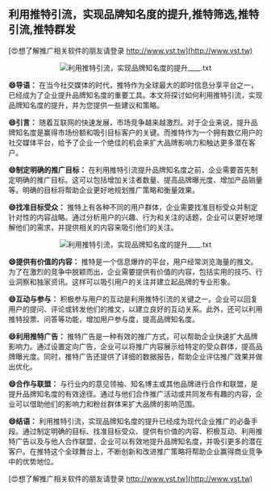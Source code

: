 ## **利用推特引流，实现品牌知名度的提升,推特筛选,推特引流,推特群发**

[😍想了解推广相关软件的朋友请登录 http://www.vst.tw](http://www.vst.tw)

 <center><img src="https://vst.tw/MP4/tuiguang/png/1.png" alt="利用推特引流，实现品牌知名度的提升____.txt"></center>

**😄导语：**
在当今社交媒体的时代，推特作为全球最大的即时信息分享平台之一，已经成为了企业提升品牌知名度的重要工具。本文将探讨如何利用推特引流，实现品牌知名度的提升，并为您提供一些建议和策略。

**😄引言：**
随着互联网的快速发展，市场竞争越来越激烈。对于企业来说，提升品牌知名度是赢得市场份额和吸引目标客户的关键。而推特作为一个拥有数亿用户的社交媒体平台，给予了企业一个绝佳的机会来扩大品牌影响力和触达更多潜在客户。

**😄制定明确的推广目标：**
在利用推特引流提升品牌知名度之前，企业需要首先制定明确的推广目标。这可以包括增加关注者数量、提高品牌曝光度、增加产品销量等。明确的目标将帮助企业更好地规划推广策略和衡量效果。

**😄找准目标受众：**
推特上有各种不同的用户群体，企业需要找准目标受众并制定针对性的内容战略。通过分析用户的兴趣、行为和关注的话题，企业可以更好地理解他们的需求，并提供相关的内容来吸引他们的关注。

 <center><img src="https://vst.tw/MP4/tuiguang/png/1.png" alt="利用推特引流，实现品牌知名度的提升____.txt"></center>

**😄提供有价值的内容：**
推特是一个信息爆炸的平台，用户经常浏览海量的推文。为了在激烈的竞争中脱颖而出，企业需要提供有价值的内容，包括实用的技巧、行业洞察和独家资讯。这样可以吸引用户的关注并建立起品牌的专业形象。

**😄互动与参与：**
积极参与用户的互动是利用推特引流的关键之一。企业可以回复用户的提问、评论或转发他们的推文，以建立良好的互动关系。此外，还可以利用推特投票、问答等功能，增加用户参与度，提高品牌知名度。

**😄利用推特广告：**
推特广告是一种有效的推广方式，可以帮助企业快速扩大品牌影响力。通过设置定向广告，企业可以将推广内容展示给特定的受众群体，提高品牌曝光度。同时，推特广告还提供了详细的数据报告，帮助企业评估推广效果并做出优化。

**😄合作与联盟：**
与行业内的意见领袖、知名博主或其他品牌进行合作和联盟，是提升品牌知名度的有效途径。通过与他们合作推广活动或共同发布有趣的内容，企业可以借助他们的影响力和粉丝群体来扩大品牌的影响范围。

**😄结语：**
利用推特引流，实现品牌知名度的提升已经成为现代企业推广的必备手段。通过制定明确的目标、找准目标受众、提供有价值的内容、积极互动、利用推特广告以及与他人合作联盟，企业可以有效地提升品牌知名度，并吸引更多的潜在客户。在推特这个全球舞台上，不断创新和改进推广策略将帮助企业赢得商业竞争中的优势地位。

[😍想了解推广相关软件的朋友请登录 http://www.vst.tw](http://www.vst.tw)



